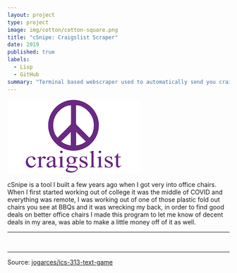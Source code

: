 ```yaml
---
layout: project
type: project
image: img/cotton/cotton-square.png
title: "cSnipe: Craigslist Scraper"
date: 2019
published: true
labels:
  - Lisp
  - GitHub
summary: "Terminal based webscraper used to automatically send you craigslist listings that match a specific set of criteria (keyword, price, distance)."
---
```


<img class="img-fluid" src="../img/cotton/clist.png">

cSnipe is a tool I built a few years ago when I got very into office chairs. When I first started working out of college it was the middle of COVID and everything was remote, I was working out of one of those plastic fold out chairs you see at BBQs and it was wrecking my back, in order to find good deals on better office chairs I made this program to let me know of decent deals in my area, was able to make a little money off of it as well.

<hr>

<pre>

</pre>

<hr>

Source: <a href="https://github.com/jogarces/ics-313-text-game"><i class="large github icon "></i>jogarces/ics-313-text-game</a>
